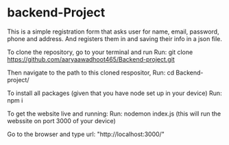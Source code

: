 # backend-Project

This is a simple registration form that asks user for name, email, password, phone and address. And registers them in and saving their info in a json file.

To clone the repository, go to your terminal and run 
Run: git clone https://github.com/aaryaawadhoot465/Backend-project.git

Then navigate to the path to this cloned respositor,
Run: cd Backend-project/

To install all packages (given that you have node set up in your device)
Run: npm i

To get the website live and running:
Run: nodemon index.js
(this will run the webssite on port 3000 of your device)

Go to the browser and type url: "http://localhost:3000/"
